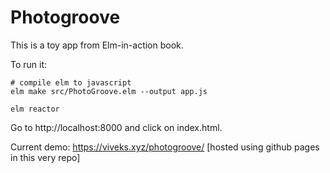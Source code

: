 # Photogroove

This is a toy app from Elm-in-action book. 

To run it:
```shell script
# compile elm to javascript
elm make src/PhotoGroove.elm --output app.js

elm reactor
```

Go to http://localhost:8000 and click on index.html.

Current demo: https://viveks.xyz/photogroove/ [hosted using github pages in this very repo]
